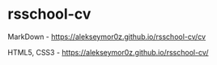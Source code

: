 # rsschool-cv
MarkDown - https://alekseymor0z.github.io/rsschool-cv/cv

HTML5, CSS3 - https://alekseymor0z.github.io/rsschool-cv/
